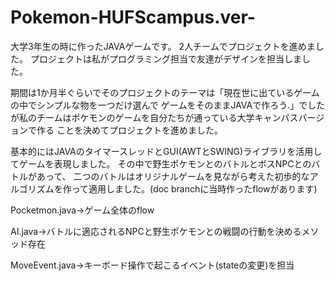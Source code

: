 # Pokemon-HUFScampus.ver-

大学3年生の時に作ったJAVAゲームです。
2人チームでプロジェクトを進めました。
プロジェクトは私がプログラミング担当で友達がデザインを担当しました。

期間は1か月半ぐらいでそのプロジェクトのテーマは「現在世に出ているゲームの中でシンプルな物を一つだけ選んで
ゲームをそのままJAVAで作ろう.」でしたが私のチームはポケモンのゲームを自分たちが通っている大学キャンパスバージョンで作る
ことを決めてプロジェクトを進めました。

基本的にはJAVAのタイマースレッドとGUI(AWTとSWING)ライブラリを活用してゲームを表現しました。
その中で野生ポケモンとのバトルとボスNPCとのバトルがあって、
二つのバトルはオリジナルゲームを見ながら考えた初歩的なアルゴリズムを作って適用しました。(doc branchに当時作ったflowがあります)

Pocketmon.java→ゲーム全体のflow

AI.java→バトルに適応されるNPCと野生ポケモンとの戦闘の行動を決めるメソッド存在

MoveEvent.java→キーボード操作で起こるイベント(stateの変更)を担当
